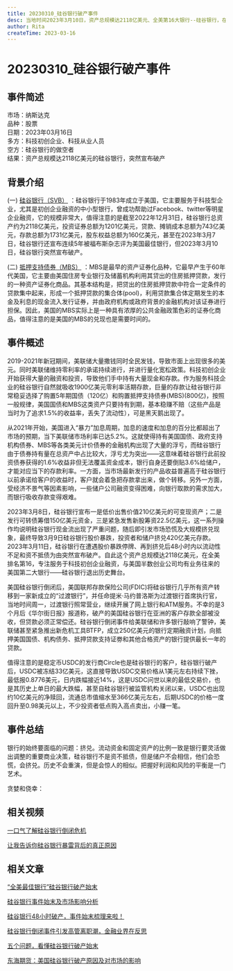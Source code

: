 ```yaml
---
title: 20230310_硅谷银行破产事件
desc: 当地时间2023年3月10日，资产总规模达2118亿美元、全美第16大银行--硅谷银行，在遭遇股价暴跌停牌、再到挤兑后48小时内以资金流动性不足和资不抵债为由突然宣布破产。
author: Rita
createTime: 2023-03-16
---
```


# 20230310_硅谷银行破产事件

## 事件简述
市场：纳斯达克  
品种：股票  
日期：2023年03月16日  
多方：科技初创企业、科技从业人员  
空方：硅谷银行的做空者  
结果：资产总规模达2118亿美元的硅谷银行，突然宣布破产 	

## 背景介绍

(一) [硅谷银行（SVB）](https://baike.baidu.com/item/%E7%A1%85%E8%B0%B7%E9%93%B6%E8%A1%8C/2574248?fr=ge_ala) ：硅谷银行于1983年成立于美国，它主要服务于科技型企业，尤其是初创企业融资的中小型银行，曾成功帮助过Facebook、twitter等明星企业融资，它的规模非常大，值得注意的是截至2022年12月31日，硅谷银行总资产约为2118亿美元，投资证券总额为1201亿美元，贷款、摊销成本总额为743亿美元，存款总额为1731亿美元，股东权益总额为160亿美元，甚至在2023年3月7日，硅谷银行还宣布连续5年被福布斯杂志评为美国最佳银行，但2023年3月10日，硅谷银行突然宣布破产。

(二) [抵押支持债券（MBS）](https://baike.so.com/doc/23724551-26825176.html) ：MBS是最早的资产证券化品种，它最早产生于60年代美国，它主要由美国住房专业银行及储蓄机构利用其贷出的住房抵押贷款，发行的一种资产证券化商品。其基本结构是，把贷出的住房抵押贷款中符合一定条件的贷款集中起来，形成一个抵押贷款的集合体(pool)，利用贷款集合体定期发生的本金及利息的现金流入发行证券，并由政府机构或政府背景的金融机构对该证券进行担保。因此，美国的MBS实际上是一种具有浓厚的公共金融政策色彩的证券化商品，值得注意的是美国的MBS的兑现也是需要时间的。

## 事件概述

2019-2021年新冠期间，美联储大量撒钱同时全民发钱，导致市面上出现很多的美元。同时美联储维持零利率的承诺持续进行，并进行量化宽松政策。科技初创企业开始获得大量的融资和投资，导致他们手中持有大量现金和存款。作为服务科技企业的硅谷银行自然就吸收1900亿美元零利率活期存款，巨量的存款让硅谷银行非常稳妥选择了购置5年期国债（120亿）和购置抵押支持债券(MBS)(800亿)，按照一般规律，美国国债和MBS这类资产只要持有到期，基本稳赚不赔（这些产品是当时为了追求1.5%的收益率，丢失了流动性），可是黑天鹅出现了。

从2021年开始，美国进入“暴力”加息周期，加息的速度和加息的百分比都超出了市场的预期，当下美联储市场利率已达5.2%。这就使得持有美国国债、政府支持机构债券、MBS等各类美元计价债券的金融机构出现了大量的浮亏，而硅谷银行由于债券持有量在总资产中占比较大，浮亏尤为突出——这意味着硅谷银行此前投资债券获得的1.6%收益非但无法覆盖资金成本，银行自身还要倒贴3.6%给储户，才能对应当下的存款利率。一方面，当市场最新发行的产品收益普遍高于硅谷银行以前承诺给客户的收益时，客户就会着急把存款拿出来，做个转移。另外一方面，受经济不景气等因素影响，一些储户公司融资变得困难，向银行取款的需求加大，而银行吸收存款变得艰难。

2023年3月8日，硅谷银行宣布一是低价出售价值210亿美元的可变现资产；二是发行可转债筹借150亿美元资金，三是紧急发售新股筹资22.5亿美元，这一系列操作均说明硅谷银行现金流出现了严重问题，随后即引发市场恐慌及大规模挤兑现象，最终导致3月9日硅谷银行股价暴跌，投资者和储户挤兑420亿美元存款。2023年3月11日，硅谷银行在遭遇股价暴跌停牌、再到挤兑后48小时内以流动性不足和资不抵债为由突然宣布破产。自此这个资产总规模达2118亿美元，在全美排名第16，专注服务于科技初创企业融资，与美国半数创业公司均有业务往来的美国第二大银行——硅谷银行退出历史舞台。
  
美国硅谷银行倒闭后，美国联邦存款保险公司(FDIC)将硅谷银行几乎所有资产转移到一家新成立的“过渡银行”，并任命提米·马约普洛斯为过渡银行首席执行官，当地时间周一，过渡银行照常营业，继续开展了网上银行和ATM服务。不幸的是3个月后《华尔街日报》报道称，破产的美国硅谷银行在亚洲的客户存款全部被没收，但贷款必须正常偿还。硅谷银行倒闭事件给美联储和许多银行敲响了警钟，美联储甚至紧急推出新危机工具BTFP，成立250亿美元的银行定期融资计划，向抵押美国国债、机构债务、抵押贷款支持证劵和其他合格资产的银行提供最长一年的贷款。

值得注意的是稳定币USDC的发行商Circle也是硅谷银行的客户，硅谷银行破产后，USDC被冻结33亿美元，这直接导致USDC交易价格从1美元左右持续下挫，最低报0.8776美元，日内跌幅接近14%，这是USDC问世以来的最低交易价，也是其历史上单日的最大跌幅，甚至自硅谷银行被监管机构关闭以来，USDC也出现约10亿美元的净赎回，流通总市值缩水至366亿美元左右，后期USDC的价格一度回升至0.98美元以上，不少投资者低点购入高点卖出，小赚一笔。

## 事件总结
  
银行的始终要面临的问题：挤兑。流动资金和固定资产的比例一致是银行要灵活做出调整的重要商业决策，硅谷银行不是资不抵债，但是储户不会相信，他们会恐慌，会挤兑。历史不会重演，但是会惊人的相似。把握好利润和风险的平衡是一门艺术。

贪婪和侥幸：
  
## 相关视频
 
[一口气了解硅谷银行倒闭危机](https://www.bilibili.com/video/BV1Zs4y1H7rj/?spm_id_from=333.337.search-card.all.click)
			
[让我告诉你硅谷银行暴雷背后的真正原因](https://www.bilibili.com/video/BV1nX4y1f7aE/?buvid=XX018320FE9E637E412B5226DEF883C87F09B)
			
## 相关文章

[“全美最佳银行”硅谷银行破产始末](http://www.xinminweekly.com.cn/huanqiu/2023/03/22/18697.html)
			 	 
[硅谷银行事件始末及市场影响分析](https://finance.sina.com.cn/money/bank/2023-03-17/doc-imymcrfc4310634.shtml)
			 
[硅谷银行48小时破产，事件始末梳理来啦！](https://caifuhao.eastmoney.com/news/20230313163908194047410)
			 
[硅谷银行倒闭事件引发高管离职潮，金融业界在反思](https://www.360kuai.com/pc/941979cb6e3d11c04?cota=3&kuai_so=1&sign=360_57c3bbd1&refer_scene=so_1)
			 
[五个问题，看懂硅谷银行破产始末](https://k.sina.com.cn/article_1617264814_606580ae02001lmzo.html)
  
[东海期货：美国硅谷银行破产原因及对市场的影响](https://finance.sina.com.cn/money/future/fmnews/2023-03-17/doc-imymcvpc0970281.shtml)
